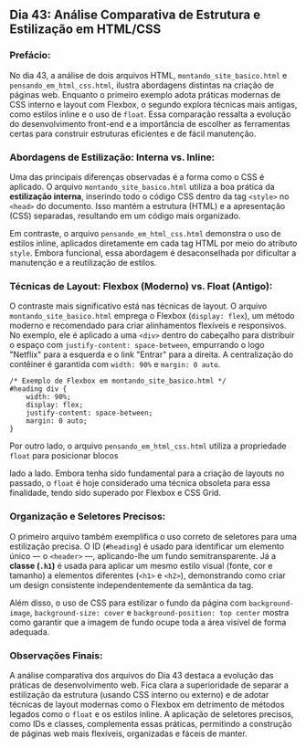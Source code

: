 ## Dia 43: Análise Comparativa de Estrutura e Estilização em HTML/CSS

### Prefácio:

No dia 43, a análise de dois arquivos HTML, ``montando_site_basico.html`` e ``pensando_em_html_css.html``, ilustra abordagens distintas na criação de páginas web. Enquanto o primeiro exemplo adota práticas modernas de CSS interno e layout com Flexbox, o segundo explora técnicas mais antigas, como estilos inline e o uso de ``float``. Essa comparação ressalta a evolução do desenvolvimento front-end e a importância de escolher as ferramentas certas para construir estruturas eficientes e de fácil manutenção.

### Abordagens de Estilização: Interna vs. Inline:

Uma das principais diferenças observadas é a forma como o CSS é aplicado. O arquivo ``montando_site_basico.html`` utiliza a boa prática da **estilização interna**, inserindo todo o código CSS dentro da tag ``<style>`` no ``<head>`` do documento. Isso mantém a estrutura (HTML) e a apresentação (CSS) separadas, resultando em um código mais organizado.

Em contraste, o arquivo ``pensando_em_html_css.html`` demonstra o uso de estilos inline, aplicados diretamente em cada tag HTML por meio do atributo ``style``. Embora funcional, essa abordagem é desaconselhada por dificultar a manutenção e a reutilização de estilos.

### Técnicas de Layout: Flexbox (Moderno) vs. Float (Antigo):

O contraste mais significativo está nas técnicas de layout. O arquivo ``montando_site_basico.html`` emprega o Flexbox (``display: flex``), um método moderno e recomendado para criar alinhamentos flexíveis e responsivos. No exemplo, ele é aplicado a uma ``<div>`` dentro do cabeçalho para distribuir o espaço com ``justify-content: space-between``, empurrando o logo "Netflix" para a esquerda e o link "Entrar" para a direita. A centralização do contêiner é garantida com ``width: 90%`` e ``margin: 0 auto``.

````
/* Exemplo de Flexbox em montando_site_basico.html */
#heading div {
    width: 90%;
    display: flex;
    justify-content: space-between;
    margin: 0 auto;
}
````

Por outro lado, o arquivo ``pensando_em_html_css.html`` utiliza a propriedade ``float`` para posicionar blocos <div> lado a lado. Embora tenha sido fundamental para a criação de layouts no passado, o ``float`` é hoje considerado uma técnica obsoleta para essa finalidade, tendo sido superado por Flexbox e CSS Grid.

### Organização e Seletores Precisos:

O primeiro arquivo também exemplifica o uso correto de seletores para uma estilização precisa. O ID (``#heading``) é usado para identificar um elemento único — o ``<header>`` —, aplicando-lhe um fundo semitransparente. Já a **classe (``.h1``)** é usada para aplicar um mesmo estilo visual (fonte, cor e tamanho) a elementos diferentes (``<h1>`` e ``<h2>``), demonstrando como criar um design consistente independentemente da semântica da tag.

Além disso, o uso de CSS para estilizar o fundo da página com ``background-image``, ``background-size: cover`` e ``background-position: top center`` mostra como garantir que a imagem de fundo ocupe toda a área visível de forma adequada.

### Observações Finais:

A análise comparativa dos arquivos do Dia 43 destaca a evolução das práticas de desenvolvimento web. Fica clara a superioridade de separar a estilização da estrutura (usando CSS interno ou externo) e de adotar técnicas de layout modernas como o Flexbox em detrimento de métodos legados como o ``float`` e os estilos inline. A aplicação de seletores precisos, como IDs e classes, complementa essas práticas, permitindo a construção de páginas web mais flexíveis, organizadas e fáceis de manter.